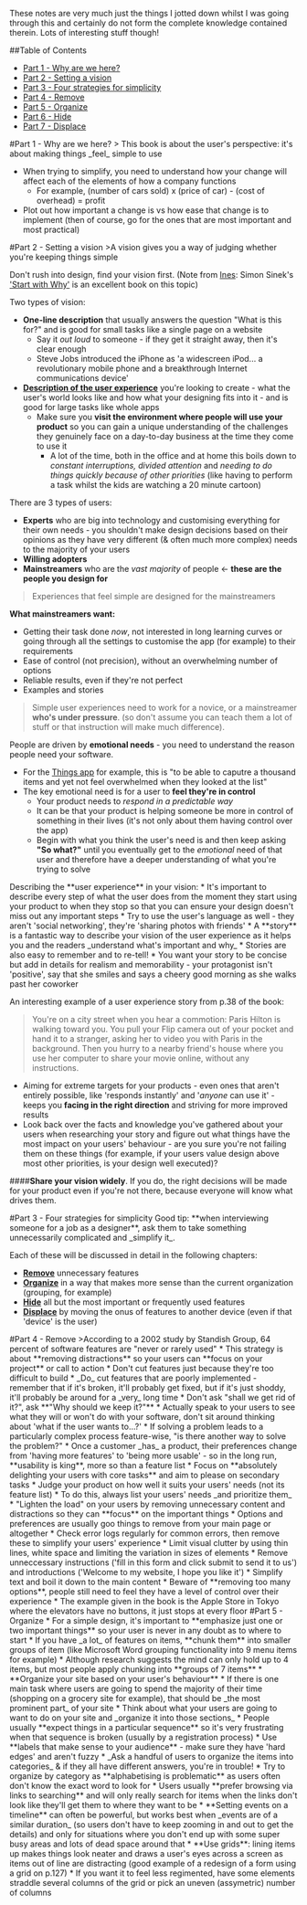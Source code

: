 These notes are very much just the things I jotted down whilst I was going through this and certainly do not form the complete knowledge contained therein. Lots of interesting stuff though!

##Table of Contents
* [Part 1 - Why are we here?](#part1)
* [Part 2 - Setting a vision](#part2)
* [Part 3 - Four strategies for simplicity](#part3)
* [Part 4 - Remove](#part4)
* [Part 5 - Organize](#part5)
* [Part 6 - Hide](#part6)
* [Part 7 - Displace](#part7)

<a name="part1"/>
#Part 1 - Why are we here?
> This book is about the user's perspective: it's about making things _feel_ simple to use

* When trying to simplify, you need to understand how your change will affect each of the elements of how a company functions
  * For example, (number of cars sold) x (price of car) - (cost of overhead) = profit
* Plot out how important a change is vs how ease that change is to implement (then of course, go for the ones that are most important and most practical)

<a name="part2"/>
#Part 2 - Setting a vision
>A vision gives you a way of judging whether you're keeping things simple

Don't rush into design, find your vision first. (Note from [Ines](http://www.twitter.com/iteles): Simon Sinek's ['Start with Why'](http://www.amazon.co.uk/Start-With-Why-Leaders-Everyone/dp/0241958229) is an excellent book on this topic)

Two types of vision:
* **One-line description** that usually answers the question "What is this for?" and is good for small tasks like a single page on a website
  * Say it _out loud_ to someone - if they get it straight away, then it's clear enough
  * Steve Jobs introduced the iPhone as 'a widescreen iPod... a revolutionary mobile phone and a breakthrough Internet communications device'
* [**Description of the user experience**](#userexperience) you're looking to create - what the user's world looks like and how what your designing fits into it - and is good for large tasks like whole apps
  * Make sure you **visit the environment where people will use your product** so you can gain a unique understanding of the challenges they genuinely face on a day-to-day business at the time they come to use it
    * A lot of the time, both in the office and at home this boils down to _constant interruptions, divided attention_ and _needing to do things quickly because of other priorities_ (like having to perform a task whilst the kids are watching a 20 minute cartoon)

There are 3 types of users:
* **Experts** who are big into technology and customising everything for their own needs - you shouldn't make design decisions based on their opinions as they have very different (& often much more complex) needs to the majority of your users
* **Willing adopters**
* **Mainstreamers** who are the _vast majority_ of people <- **these are the people you design for**
>Experiences that feel simple are designed for the mainstreamers

**What mainstreamers want:**
* Getting their task done _now_, not interested in long learning curves or going through all the settings to customise the app (for example) to their requirements
* Ease of control (not precision), without an overwhelming number of options
* Reliable results, even if they're not perfect
* Examples and stories
>Simple user experiences need to work for a novice, or a mainstreamer **who's under pressure**.
(so don't assume you can teach them a lot of stuff or that instruction will make much difference).

People are driven by **emotional needs** - you need to understand the reason people need your software.
* For the [Things app](https://culturedcode.com/things/) for example, this is "to be able to caputre a thousand items and yet not feel overwhelmed when they looked at the list"
* The key emotional need is for a user to **feel they're in control**
  * Your product needs to _respond in a predictable way_
  * It can be that your product is helping someone be more in control of something in their lives (it's not only about them having control over the app)
  * Begin with what you think the user's need is and then keep asking **"So what?"** until you eventually get to the _emotional_ need of that user and therefore have a deeper understanding of what you're trying to solve

<a name="userexperience"/>
Describing the **user experience** in your vision:
* It's important to describe every step of what the user does from the moment they start using your product to when they stop so that you can ensure your design doesn't miss out any important steps
  * Try to use the user's language as well - they aren't 'social networking', they're 'sharing photos with friends'
* A **story** is a fantastic way to describe your vision of the user experience as it helps you and the readers _understand what's important and why_
  * Stories are also easy to remember and to re-tell!
  * You want your story to be concise but add in details for realism and memorability - your protagonist isn't 'positive', say that she smiles and says a cheery good morning as she walks past her coworker

An interesting example of a user experience story from p.38 of the book:
>You're on a city street when you hear a commotion: Paris Hilton is walking toward you. You pull your Flip camera out of your pocket and hand it to a stranger, asking her to video you with Paris in the background. Then you hurry to a nearby friend's house where you use her computer to share your movie online, without any instructions.

* Aiming for extreme targets for your products - even ones that aren't entirely possible, like 'responds instantly' and '_anyone_ can use it' - keeps you **facing in the right direction** and striving for more improved results
* Look back over the facts and knowledge you've gathered about your users when researching your story and figure out what things have the most impact on your users' behaviour - are you sure you're not failing them on these things (for example, if your users value design above most other priorities, is your design well executed)?

####**Share your vision widely**. If you do, the right decisions will be made for your product even if you're not there, because everyone will know what drives them.

<a name="part3"/>
#Part 3 - Four strategies for simplicity
Good tip: **when interviewing someone for a job as a designer**, ask them to take something unnecessarily complicated and _simplify it_.

Each of these will be discussed in detail in the following chapters:
* [**Remove**](#part4) unnecessary features
* [**Organize**](#part5) in a way that makes more sense than the current organization (grouping, for example)
* [**Hide**](#part6) all but the most important or frequently used features
* [**Displace**](#part7) by moving the onus of features to another device (even if that 'device' is the user)

<a name="part4"/>
#Part 4 - Remove
>According to a 2002 study by Standish Group, 64 percent of software features are "never or rarely used"
* This strategy is about **removing distractions** so your users can **focus on your project** or call to action
* Don't cut features just because they're too difficult to build
* _Do_ cut features that are poorly implemented - remember that if it's broken, it'll probably get fixed, but if it's just shoddy, it'll probably be around for a _very_ long time
* Don't ask "shall we get rid of it?", ask **"Why should we keep it?"**
* Actually speak to your users to see what they will or won't do with your software, don't sit around thinking about 'what if the user wants to...?'
* If solving a problem leads to a particularly complex process feature-wise, "is there another way to solve the problem?"
* Once a customer _has_ a product, their preferences change from 'having more features' to 'being more usable' - so in the long run, **usability is king**, more so than a feature list
* Focus on **absolutely delighting your users with core tasks** and aim to please on secondary tasks
* Judge your product on how well it suits your users' needs (not its feature list)
  * To do this, always list your users' needs _and prioritize them_
* "Lighten the load" on your users by removing unnecessary content and distractions so they can **focus** on the important things
  * Options and preferences are usually goo things to remove from your main page or altogether
* Check error logs regularly for common errors, then remove these to simplify your users' experience
* Limit visual clutter by using thin lines, white space and limiting the variation in sizes of elements
* Remove unneccessary instructions ('fill in this form and click submit to send it to us') and introductions ('Welcome to my website, I hope you like it')
* Simplify text and boil it down to the main content
* Beware of **removing too many options**, people still need to feel they have a level of control over their experience
  * The example given in the book is the Apple Store in Tokyo where the elevators have no buttons, it just stops at every floor

<a name="part5"/>
#Part 5 - Organize
* For a simple design, it's important to **emphasize just one or two important things** so your user is never in any doubt as to where to start
* If you have _a lot_ of features on items, **chunk them** into smaller groups of item (like Microsoft Word grouping functionality into 9 menu items for example)
  * Although research suggests the mind can only hold up to 4 items, but most people apply chunking into **groups of 7 items**
* **Organize your site based on your user's behaviour**
  * If there is one main task where users are going to spend the majority of their time (shopping on a grocery site for example), that should be _the most prominent part_ of your site
  * Think about what your users are going to want to do on your site and _organize it into those sections_
  * People usually **expect things in a particular sequence** so it's very frustrating when that sequence is broken (usually by a registration process)
* Use **labels that make sense to your audience** - make sure they have 'hard edges' and aren't fuzzy
  * _Ask a handful of users to organize the items into categories_ & if they all have different answers, you're in trouble!
* Try to organize by category as **alphabetising is problematic** as users often don't know the exact word to look for
* Users usually **prefer browsing via links to searching** and will only really search for items when the links don't look like they'll get them to where they want to be
* **Setting events on a timeline** can often be powerful, but works best when _events are of a similar duration_ (so users don't have to keep zooming in and out to get the details) and only for situations where you don't end up with some super busy areas and lots of dead space around that
* **Use grids**: lining items up makes things look neater and draws a user's eyes across a screen as items out of line are distracting (good example of a redesign of a form using a grid on p.127)
  * If you want it to feel less regimented, have some elements straddle several columns of the grid or pick an uneven (assymetric) number of columns
